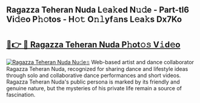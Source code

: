 ## Ragazza Teheran Nuda L𝚎a𝚔ed N𝚞𝚍e - Part-tl6 Vi𝚍𝚎o P𝚑𝚘tos - H𝚘𝚝 O𝚗𝚕yf𝚊ns L𝚎a𝚔s Dx7Ko

# <h2><a href="http://kfbjhl.oniu.top/?m=Ragazza+Teheran+Nuda">🔗👉 🔴 Ragazza Teheran Nuda P𝚑ot𝚘𝚜 V𝚒d𝚎o</a></h2>

[![Ragazza Teheran Nuda Nu𝚍e𝚜](https://i.imgur.com/0qMVB7G.gif)](http://kfbjhl.oniu.top/?m=Ragazza+Teheran+Nuda)
Web-based artist and dance collaborator Ragazza Teheran Nuda, recognized for sharing dance and lifestyle ideas through solo and collaborative dance performances and short videos. Ragazza Teheran Nuda's public persona is marked by its friendly and genuine nature, but the mysteries of his private life remain a source of fascination.  
